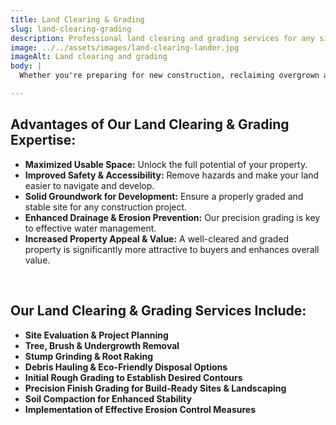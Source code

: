 ```yaml
---
title: Land Clearing & Grading
slug: land-clearing-grading
description: Professional land clearing and grading services for any size project.
image: ../../assets/images/land-clearing-lander.jpg
imageAlt: Land clearing and grading
body: |
  Whether you're preparing for new construction, reclaiming overgrown areas, or enhancing your property's usability, our professional land clearing and grading services provide the perfect canvas. We efficiently remove unwanted vegetation and debris, then expertly sculpt the land to meet your specific requirements for drainage, stability, and aesthetics.

---
```


## Advantages of Our Land Clearing & Grading Expertise:

* **Maximized Usable Space:** Unlock the full potential of your property.
* **Improved Safety & Accessibility:** Remove hazards and make your land easier to navigate and develop.
* **Solid Groundwork for Development:** Ensure a properly graded and stable site for any construction project.
* **Enhanced Drainage & Erosion Prevention:** Our precision grading is key to effective water management.
* **Increased Property Appeal & Value:** A well-cleared and graded property is significantly more attractive to buyers and enhances overall value.

<br />

## Our Land Clearing & Grading Services Include:

* **Site Evaluation & Project Planning**
* **Tree, Brush & Undergrowth Removal**
* **Stump Grinding & Root Raking**
* **Debris Hauling & Eco-Friendly Disposal Options**
* **Initial Rough Grading to Establish Desired Contours**
* **Precision Finish Grading for Build-Ready Sites & Landscaping**
* **Soil Compaction for Enhanced Stability**
* **Implementation of Effective Erosion Control Measures**